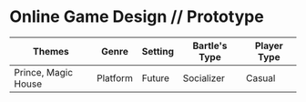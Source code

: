 # Online Game Design // Prototype

| Themes              | Genre    | Setting | Bartle's Type | Player Type |
|---------------------|----------|---------|---------------|-------------|
| Prince, Magic House | Platform | Future  | Socializer    | Casual      |



